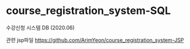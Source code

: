 # course_registration_system-SQL
수강신청 시스템 DB (2020.06)

관련 jsp파일
https://github.com/ArimYeon/course_registration_system-JSP
